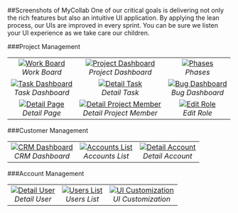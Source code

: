 ##Screenshots of MyCollab
One of our critical goals is delivering not only the rich features but also an intuitive UI application. By applying the lean process, our UIs are improved in every sprint. You can be sure we listen your UI experience as we take care our children.

###Project Management
<table>
  <tr>
    <td align="center">
      <a href="https://farm6.staticflickr.com/5593/14952256360_98662035a8_o.png" target="_blank" title="Work Board">
        <img src="https://farm6.staticflickr.com/5593/14952256360_ab24a823f7_n.jpg" alt="Work Board"/>
      </a>
      <br />
      <em>Work Board</em>
    </td>
    <td align="center">
      <a href="https://farm4.staticflickr.com/3837/14952300710_dd5b36cf87_o.png" target="_blank" title="Project Dashboard">
        <img src="https://farm4.staticflickr.com/3837/14952300710_af0a265c03_n.jpg" alt="Project Dashboard"/>
      </a>
      <br />
      <em>Project Dashboard</em>
    </td>
    <td align="center">
      <a href="https://farm4.staticflickr.com/3891/14952423140_87ff1e26e9_o.png" target="_blank" title="Task Dashboard">
        <img src="https://farm4.staticflickr.com/3891/14952423140_6825d61ee0_n.jpg" alt="Phases"/>
      </a>
      <br />
      <em>Phases</em>
    </td>
  </tr>
  <tr>
    <td align="center">
      <a href="https://farm4.staticflickr.com/3857/15138957105_30c1ca1212_o.png" target="_blank" title="Task Dashboard">
        <img src="https://farm4.staticflickr.com/3857/15138957105_8803049194_n.jpg" alt="Task Dashboard"/>
      </a>
      <br />
      <em>Task Dashboard</em>
    </td>
    <td align="center">
      <a href="https://farm4.staticflickr.com/3852/15138443042_cda0aa0106_o.png" target="_blank" title="Detail Task">
        <img src="https://farm4.staticflickr.com/3852/15138443042_494fd2fff2_n.jpg" alt="Detail Task"/>
      </a>
      <br />
      <em>Detail Task</em>
    </td>
    <td align="center">
      <a href="https://farm4.staticflickr.com/3837/14952463917_591a14217a_o.png" target="_blank" title="Bug Dashboard">
        <img src="https://farm4.staticflickr.com/3837/14952463917_a837822673_n.jpg" alt="Bug Dashboard"/>
      </a>
      <br />
      <em>Bug Dashboard</em>
    </td>
  </tr>
  <tr>
    <td align="center">
      <a href="https://farm4.staticflickr.com/3919/14952575038_f6b2275750_o.png" target="_blank" title="Detail Page">
        <img src="https://farm4.staticflickr.com/3919/14952575038_ee1de254df_n.jpg" alt="Detail Page"/>
      </a>
      <br />
      <em>Detail Page</em>
    </td>
    <td align="center">
      <a href="https://farm4.staticflickr.com/3937/15069140863_1fe9314378_o.png" target="_blank" title="Detail Project Member">
        <img src="https://farm4.staticflickr.com/3937/15069140863_5b851e3323_n.jpg" alt="Detail Project Member"/>
      </a>
      <br />
      <em>Detail Project Member</em>
    </td>
    <td align="center">
      <a href="https://farm4.staticflickr.com/3883/14966945808_5be7ca7643_o.png" target="_blank" title="Edit Role">
        <img src="https://farm4.staticflickr.com/3883/14966945808_750810a0a8_n.jpg" alt="Edit Role"/>
      </a>
      <br />
      <em>Edit Role</em>
    </td>
  </tr>
</table>

###Customer Management
<table>
  <tr>
    <td align="center">
      <a href="https://farm4.staticflickr.com/3879/14967195719_502c90f617_o.png" target="_blank" title="CRM Dashboard">
        <img src="https://farm4.staticflickr.com/3879/14967195719_04118a461b_n.jpg" alt="CRM Dashboard"/>
      </a>
      <br />
      <em>CRM Dashboard</em>
    </td>
    <td align="center">
      <a href="https://farm6.staticflickr.com/5555/15135722431_909d3786e0_o.png" target="_blank" title="Accounts List">
        <img src="https://farm6.staticflickr.com/5555/15135722431_02812a6285_n.jpg" alt="Accounts List"/>
      </a>
      <br />
      <em>Accounts List</em>
    </td>
    <td align="center">
      <a href="https://farm6.staticflickr.com/5590/14952153828_ccde9dd6ba_o.png" target="_blank" title="Detail Account">
        <img src="https://farm6.staticflickr.com/5590/14952153828_11ba7e64f0_n.jpg" alt="Detail Account"/>
      </a>
      <br />
      <em>Detail Account</em>
    </td>
  </tr>
</table>

###Account Management
<table>
  <tr>
    <td align="center">
      <a href="https://farm8.staticflickr.com/7545/15068520834_0f04a027da_o.png" target="_blank" title="Detail User">
        <img src="https://farm8.staticflickr.com/7545/15068520834_8ba4298214_n.jpg" alt="Detail User"/>
      </a>
      <br />
      <em>Detail User</em>
    </td>
    <td align="center">
      <a href="https://farm4.staticflickr.com/3904/14968153588_3217960079_o.png" target="_blank" title="Users List">
        <img src="https://farm4.staticflickr.com/3904/14968153588_feb4e61e70_n.jpg" alt="Users List"/>
      </a>
      <br />
      <em>Users List</em>
    </td>
    <td align="center">
      <a href="https://farm6.staticflickr.com/5560/14968022399_254e0b7cee_o.png" target="_blank" title="UI Customization">
        <img src="https://farm6.staticflickr.com/5560/14968022399_e73d17cd31_n.jpg" alt="UI Customization"/>
      </a>
      <br />
      <em>UI Customization</em>
    </td>
  </tr>
</table>  
